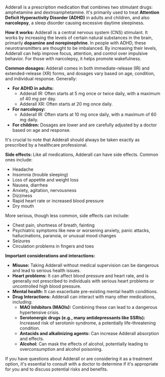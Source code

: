 Adderall is a prescription medication that combines two stimulant drugs: amphetamine and dextroamphetamine. It's primarily used to treat **Attention Deficit Hyperactivity Disorder (ADHD)** in adults and children, and also **narcolepsy**, a sleep disorder causing excessive daytime sleepiness.

**How it works:**
Adderall is a central nervous system (CNS) stimulant. It works by increasing the levels of certain natural substances in the brain, primarily **dopamine and norepinephrine**. In people with ADHD, these neurotransmitters are thought to be imbalanced. By increasing their levels, Adderall can help improve focus, attention, and control over impulsive behavior. For those with narcolepsy, it helps promote wakefulness.

**Common dosages:**
Adderall comes in both immediate-release (IR) and extended-release (XR) forms, and dosages vary based on age, condition, and individual response. Generally:
* **For ADHD in adults:**
    * Adderall IR: Often starts at 5 mg once or twice daily, with a maximum of 40 mg per day.
    * Adderall XR: Often starts at 20 mg once daily.
* **For narcolepsy:**
    * Adderall IR: Often starts at 10 mg once daily, with a maximum of 60 mg daily.
* **For children:** Dosages are lower and are carefully adjusted by a doctor based on age and response.

It's crucial to note that Adderall should always be taken exactly as prescribed by a healthcare professional.

**Side effects:**
Like all medications, Adderall can have side effects. Common ones include:
* Headache
* Insomnia (trouble sleeping)
* Loss of appetite and weight loss
* Nausea, diarrhea
* Anxiety, agitation, nervousness
* Dizziness
* Rapid heart rate or increased blood pressure
* Dry mouth

More serious, though less common, side effects can include:
* Chest pain, shortness of breath, fainting
* Psychiatric symptoms like new or worsening anxiety, panic attacks, hallucinations, paranoia, or unusual mood changes
* Seizures
* Circulation problems in fingers and toes

**Important considerations and interactions:**
* **Misuse:** Taking Adderall without medical supervision can be dangerous and lead to serious health issues.
* **Heart problems:** It can affect blood pressure and heart rate, and is generally not prescribed to individuals with serious heart problems or uncontrolled high blood pressure.
* **Mental health:** It can exacerbate pre-existing mental health conditions.
* **Drug Interactions:** Adderall can interact with many other medications, including:
    * **MAO Inhibitors (MAOIs):** Combining these can lead to a dangerous hypertensive crisis.
    * **Serotonergic drugs (e.g., many antidepressants like SSRIs):** Increased risk of serotonin syndrome, a potentially life-threatening condition.
    * **Antacids and alkalinizing agents:** Can increase Adderall absorption and effects.
    * **Alcohol:** Can mask the effects of alcohol, potentially leading to overconsumption and alcohol poisoning.

If you have questions about Adderall or are considering it as a treatment option, it's essential to consult with a doctor to determine if it's appropriate for you and to discuss potential risks and benefits.